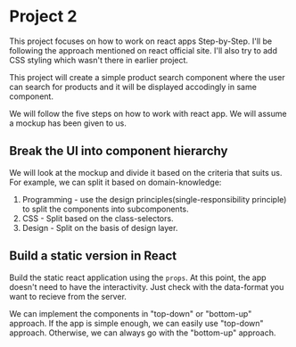 # Project 2

This project focuses on how to work on react apps Step-by-Step. I'll be
following the approach mentioned on react official site. I'll also try to add
CSS styling which wasn't there in earlier project.

This project will create a simple product search component where the user can
search for products and it will be displayed accodingly in same component.

We will follow the five steps on how to work with react app. We will assume a
mockup has been given to us.

## Break the UI into component hierarchy
We will look at the mockup and divide it based on the criteria that suits us.
For example, we can split it based on domain-knowledge:
1. Programming - use the design principles(single-responsibility principle)
to split the components into subcomponents.
2. CSS - Split based on the class-selectors.
3. Design - Split on the basis of design layer.

## Build a static version in React
Build the static react application using the `props`. At this point, the app
doesn't need to have the interactivity. Just check with the data-format you
want to recieve from the server.

We can implement the components in "top-down" or "bottom-up" approach. If the
app is simple enough, we can easily use "top-down" approach. Otherwise, we can
always go with the "bottom-up" approach.